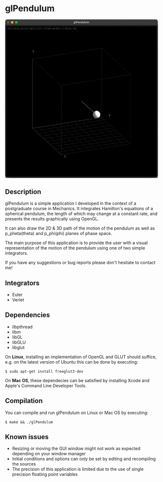 # glPendulum

![Alt Text](https://raw.githubusercontent.com/spastras/glPendulum/main/glPendulumDemo.gif)

## Description

glPendulum is a simple application I developed in the context of a postgraduate course in Mechanics. It integrates Hamilton's equations of a spherical pendulum, the length of which may change at a constant rate, and presents the results graphically using OpenGL.

It can also draw the 2D & 3D path of the motion of the pendulum as well as p_pheta(theta) and p_phi(phi) planes of phase space.

The main purpose of this application is to provide the user with a visual representation of the motion of the pendulum using one of two simple integrators.

If you have any suggestions or bug reports please don't hesitate to contact me!

## Integrators

* Euler
* Verlet

## Dependencies

* libpthread
* libm
* libGL
* libGLU
* libglut

On **Linux**, installing an implementation of OpenGL and GLUT should suffice, e.g. on the latest version of Ubuntu this can be done by executing:
```console
$ sudo apt-get install freeglut3-dev
```

On **Mac OS**, these dependecies can be satisfied by installing Xcode and Apple's Command Line Developer Tools.

## Compilation

You can compile and run glPendulum on Linux or Mac OS by executing:
```console
$ make && ./glPendulum
```

## Known issues

* Resizing or moving the GUI window might not work as expected depending on your window manager
* Initial conditions and options can only be set by editing and recompiling the sources
* The precision of this application is limited due to the use of single precision floating point variables